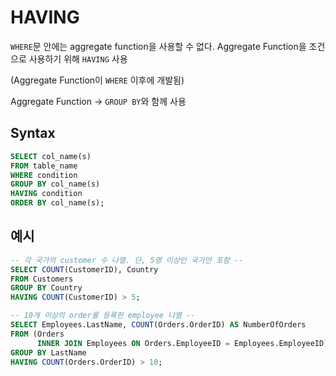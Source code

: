 # HAVING
`WHERE`문 안에는 aggregate function을 사용할 수 없다. Aggregate Function을 조건으로 사용하기 위해 `HAVING` 사용

(Aggregate Function이 `WHERE` 이후에 개발됨)

Aggregate Function → `GROUP BY`와 함께 사용

## Syntax
```sql
SELECT col_name(s)
FROM table_name
WHERE condition
GROUP BY col_name(s)
HAVING condition
ORDER BY col_name(s);
```

## 예시
```sql
-- 각 국가의 customer 수 나열. 단, 5명 이상인 국가만 포함 --
SELECT COUNT(CustomerID), Country
FROM Customers
GROUP BY Country
HAVING COUNT(CustomerID) > 5;
```

```sql
-- 10개 이상의 order를 등록한 employee 나열 --
SELECT Employees.LastName, COUNT(Orders.OrderID) AS NumberOfOrders
FROM (Orders
      INNER JOIN Employees ON Orders.EmployeeID = Employees.EmployeeID)
GROUP BY LastName
HAVING COUNT(Orders.OrderID) > 10;
```
